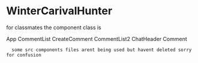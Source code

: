 # WinterCarivalHunter

for classmates the component class is 

App
  CommentList
    CreateComment
    CommentList2
      ChatHeader
      Comment
      
      
      some src components files arent being used but havent deleted sorry for confusion
